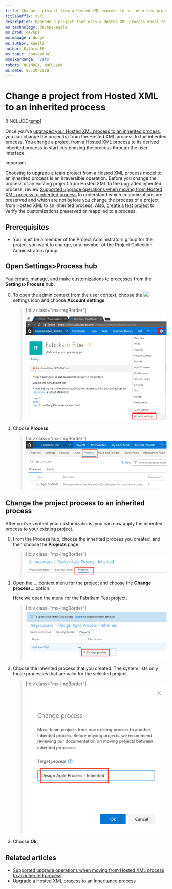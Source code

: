 ```yaml
---
title: Change a project from a Hosted XML process to an inherited process
titleSuffix: VSTS     
description: Upgrade a project that uses a Hosted XML process model to an inherited process in Visual Studio Team Services
ms.technology: devops-agile
ms.prod: devops
ms.manager: douge
ms.author: kaelli
author: KathrynEE
ms.topic: conceptual
monikerRange: 'vsts'
robots: NOINDEX, NOFOLLOW
ms.date: 05/30/2018
---
```


# Change a project from Hosted XML to an inherited process 

[!INCLUDE [temp](../../../_shared/version-vsts-only.md)]

Once you've [upgraded your Hosted XML process to an inherited process](upgrade-hosted-to-inherited.md), you can change the project(s) from the Hosted XML process to the inherited process. You change a project from a Hosted XML process to its derived inherited process to start customizing the process through the user interface.  

> [!IMPORTANT]  
> Choosing to upgrade a team project from a Hosted XML process model to an inherited process is an irreversible operation. Before you change the process of an existing project from Hosted XML to the upgraded inherited process, review [Supported upgrade operations when moving from Hosted XML process to inherited process](upgrade-support-hosted-to-inherited.md) to understand which customizations are preserved and which are not before you change the process of a project from Hosted XML to an inherited process. Also, [create a test project](upgrade-hosted-to-inherited.md#verify) to verify the customizations preserved or reapplied to a process.


## Prerequisites 
- You must be a member of the Project Administrators group for the project you want to change, or a member of the Project Collection Administrators group.


<a id="open-process-wit">  </a>
## Open Settings>Process hub

You create, manage, and make customizations to processes from the **Settings>Process** hub. 

0. To open the admin context from the user context, choose the ![](/vsts/_img/icons/gear_icon.png) settings icon and choose **Account settings**. 
	
	> [!div class="mx-imgBorder"]  
	> ![VSTS web portal, open Account Settings](_img/process/open-account-settings.png)   

0. Choose **Process**. 
   
	> [!div class="mx-imgBorder"]  
	> ![Account Settings context, Process page](_img/process/open-process-page.png) 


<a id="change-inherited-process"></a>
## Change the project process to an inherited process 

After you've verified your customizations, you can now apply the  inherited process to your existing project. 

0. From the Process hub, choose the inherited process you created, and then choose the **Projects** page. 

	> [!div class="mx-imgBorder"]  
	> ![Open inherited process, Projects page](_img/migration/open-processes-projects-page.png)

0. Open the &hellip; context menu for the project and choose the **Change process**&hellip; option. 

	Here we open the menu for the Fabrikam Test project. 

	> [!div class="mx-imgBorder"]  
	> ![Fabrikam Test project context menu, Choose Change process](_img/migration/change-project-process-to-inherited.png)
	
0. Choose the inherited process that you created. The system lists only those processes that are valid for the selected project.	
  
	> [!div class="mx-imgBorder"]  
	> ![Change process to an inherited process dialog](_img/migration/change-process-dialog.png) 

0. Choose **Ok**. 


## Related articles
- [Supported upgrade operations when moving from Hosted XML process to an inherited process](upgrade-support-hosted-to-inherited.md)
- [Upgrade a Hosted XML process to an Inheritance process](upgrade-hosted-to-inherited.md) 

